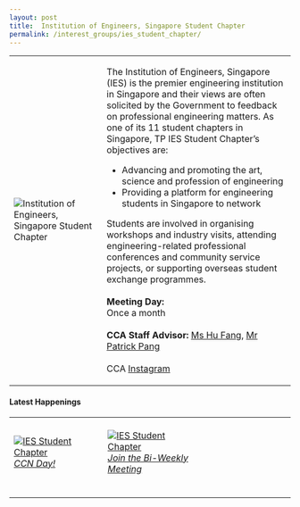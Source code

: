 ```yaml
---
layout: post
title:  Institution of Engineers, Singapore Student Chapter
permalink: /interest_groups/ies_student_chapter/
---
```


<div>
    <table>
        <tr>
            <td style="width:33%"><image src="/images/CCA_ies_student_chapter.jpg" style="display:block;margin-left:auto;margin-right:auto;" alt="Institution of Engineers, Singapore Student Chapter"></image></td>
            <td>
                <p>
                    The Institution of Engineers, Singapore (IES) is the premier engineering institution in Singapore and their views are often solicited by the Government to feedback on professional engineering matters. As one of its 11 student chapters in Singapore, TP IES Student Chapter’s objectives are:<br>
                </p>
                    <ul>
                        <li>Advancing and promoting the art, science and profession of engineering</li>
                        <li>Providing a platform for engineering students in Singapore to network</li>
                    </ul>
                <p>
                    Students are involved in organising workshops and industry visits, attending engineering-related professional conferences and community service projects, or supporting overseas student exchange programmes.<br>
                    <br>
                    <b>Meeting Day:</b><br>
                    Once a month<br>
                    <br>
                    <b>CCA Staff Advisor:</b> <a href="mailto:hufang@tp.edu.sg">Ms Hu Fang</a>, <a href="mailto:chianwei@TP.EDU.SG">Mr Patrick Pang</a><br>
                    <br>
                    CCA <a href="https://www.instagram.com/iestemasekpoly">Instagram</a>
                </p>
            </td>
        </tr>
    </table>
</div>

#### Latest Happenings

<table>
    <tr>
        <td style="width:33%"><br>
            <a href="https://www.instagram.com/p/CPIdKDMnLit/">
                <image src="/images/CCA-IESSC-ig2.png" style="display:block;margin-left:auto;margin-right:auto;" alt="IES Student Chapter">
                <h6 style="margin-top:0%">CCN Day!</h6>
                </image>
            </a>
        </td>
        <td style="width:33%"><br>
            <a href="https://www.instagram.com/p/CB2Bmt7HowV/">
                <image src="/images/CCA_ies_wklymtg.JPG" style="display:block;margin-left:auto;margin-right:auto;" alt="IES Student Chapter">
                <h6 style="margin-top:0%">Join the Bi-Weekly Meeting</h6>
                </image>
            </a>
        </td>
        <td style="width:33%">
        </td>
    </tr>
</table>
